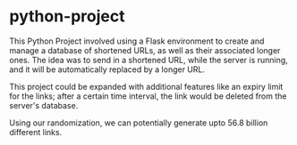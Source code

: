 # python-project

This Python Project involved using a Flask environment to create and manage a database of shortened URLs, as well as their associated longer ones.
The idea was to send in a shortened URL, while the server is running, and it will be automatically replaced by a longer URL.

This project could be expanded with additional features like an expiry limit for the links; after a certain time interval, the link would be deleted from the server's database.

Using our randomization, we can potentially generate upto 56.8 billion different links.
